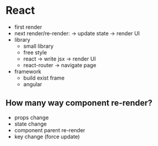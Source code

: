 # React
- first render
- next render/re-render: -> update state -> render UI
- library
  - small library
  - free style
  - react -> write jsx -> render UI
  - react-router -> navigate page
- framework
  - build exist frame
  - angular


## How many way component re-render?
- props change
- state change
- component parent re-render
- key change (force update)